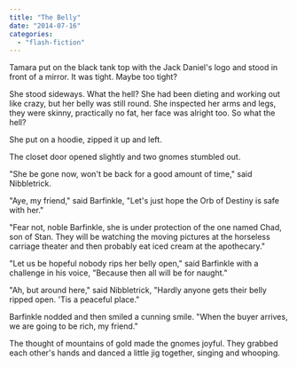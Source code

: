 ```yaml
---
title: "The Belly"
date: "2014-07-16"
categories: 
  - "flash-fiction"
---
```


Tamara put on the black tank top with the Jack Daniel's logo and stood in front of a mirror. It was tight. Maybe too tight?

She stood sideways. What the hell? She had been dieting and working out like crazy, but her belly was still round. She inspected her arms and legs, they were skinny, practically no fat, her face was alright too. So what the hell?

She put on a hoodie, zipped it up and left.

The closet door opened slightly and two gnomes stumbled out.

"She be gone now, won't be back for a good amount of time," said Nibbletrick.

"Aye, my friend," said Barfinkle, "Let's just hope the Orb of Destiny is safe with her."

"Fear not, noble Barfinkle, she is under protection of the one named Chad, son of Stan. They will be watching the moving pictures at the horseless carriage theater and then probably eat iced cream at the apothecary."

"Let us be hopeful nobody rips her belly open," said Barfinkle with a challenge in his voice, "Because then all will be for naught."

"Ah, but around here," said Nibbletrick, "Hardly anyone gets their belly ripped open. 'Tis a peaceful place."

Barfinkle nodded and then smiled a cunning smile. "When the buyer arrives, we are going to be rich, my friend."

The thought of mountains of gold made the gnomes joyful. They grabbed each other's hands and danced a little jig together, singing and whooping.
